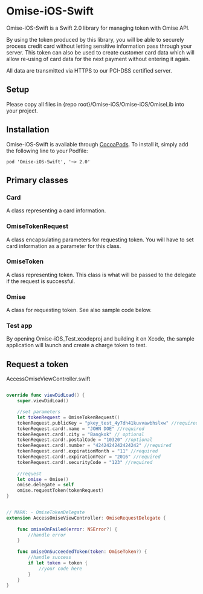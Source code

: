Omise-iOS-Swift
=========

Omise-iOS-Swift is a Swift 2.0 library for managing token with Omise API.

By using the token produced by this library, you will be able to securely process credit card without letting sensitive information pass through your server. This token can also be used to create customer card data which will allow re-using of card data for the next payment without entering it again.

All data are transmitted via HTTPS to our PCI-DSS certified server.

## Setup

Please copy all files in {repo root}/Omise-iOS/Omise-iOS/OmiseLib into your project.

## Installation

Omise-iOS-Swift is available through [CocoaPods](http://cocoapods.org). To install
it, simply add the following line to your Podfile:

    pod 'Omise-iOS-Swift', '~> 2.0'

## Primary classes

### Card

A class representing a card information.

### OmiseTokenRequest

A class encapsulating parameters for requesting token. You will have to set card information as a parameter for this class.

### OmiseToken

A class representing token. This class is what will be passed to the delegate if the request is successful.

### Omise

A class for requesting token. See also sample code below.

### Test app

By opening Omise-iOS_Test.xcodeproj and building it on Xcode, the sample application will launch and create a charge token to test.

## Request a token

AccessOmiseViewController.swift
```swift

override func viewDidLoad() {
    super.viewDidLoad()

    //set parameters
    let tokenRequest = OmiseTokenRequest()
    tokenRequest.publicKey = "pkey_test_4y7dh41kuvvawbhslxw" //required
    tokenRequest.card!.name = "JOHN DOE" //required
    tokenRequest.card!.city = "Bangkok" // optional
    tokenRequest.card!.postalCode = "10320" //optional
    tokenRequest.card!.number = "4242424242424242" //required
    tokenRequest.card!.expirationMonth = "11" //required
    tokenRequest.card!.expirationYear = "2016" //required
    tokenRequest.card!.securityCode = "123" //required
    
    //request
    let omise = Omise()
    omise.delegate = self
    omise.requestToken(tokenRequest)
}


// MARK: - OmiseTokenDelegate
extension AccessOmiseViewController: OmiseRequestDelegate {
    
    func omiseOnFailed(error: NSError?) {
        //handle error
    }
    
    func omiseOnSucceededToken(token: OmiseToken?) {
        //handle success
        if let token = token {
            //your code here
        }
    }
}

```

